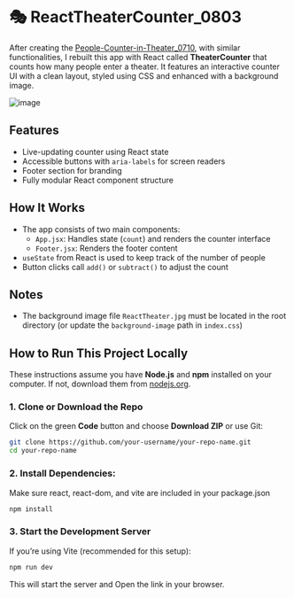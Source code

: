 # 🎭 ReactTheaterCounter_0803
After creating the [People-Counter-in-Theater_0710](https://github.com/michelle5434123/People-Counter-in-Theater_250710), with similar functionalities, I rebuilt this app with React called **TheaterCounter** that counts how many people enter a theater. It features an interactive counter UI with a clean layout, styled using CSS and enhanced with a background image.

![image](https://github.com/user-attachments/assets/a2ab452c-4dcb-4849-ac36-798ca7e47b9c)


## Features
- Live-updating counter using React state
- Accessible buttons with `aria-labels` for screen readers
- Footer section for branding
- Fully modular React component structure


## How It Works
- The app consists of two main components:
  - `App.jsx`: Handles state (`count`) and renders the counter interface
  - `Footer.jsx`: Renders the footer content
- `useState` from React is used to keep track of the number of people
- Button clicks call `add()` or `subtract()` to adjust the count


## Notes
- The background image file `ReactTheater.jpg` must be located in the root directory (or update the `background-image` path in `index.css`)


## How to Run This Project Locally
These instructions assume you have **Node.js** and **npm** installed on your computer. If not, download them from [nodejs.org](https://nodejs.org/).

### 1. Clone or Download the Repo
Click on the green **Code** button and choose **Download ZIP** or use Git:
```bash
git clone https://github.com/your-username/your-repo-name.git
cd your-repo-name
```
### 2. Install Dependencies:
Make sure react, react-dom, and vite are included in your package.json
```bash
npm install
```
### 3. Start the Development Server
If you’re using Vite (recommended for this setup):
```bash
npm run dev
```
This will start the server and Open the link in your browser.


